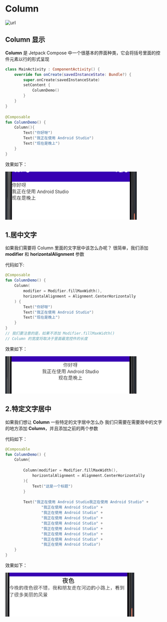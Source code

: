 # Column

![url](https://developer.android.com/images/jetpack/compose/layout-column-row-box.png)

## Column 显示

**Column** 是 Jetpack Compose 中一个很基本的界面种类，它会将括号里面的控件元素以行的形式呈现

``` kotlin
class MainActivity : ComponentActivity() {
    override fun onCreate(savedInstanceState: Bundle?) {
        super.onCreate(savedInstanceState)
        setContent {
            ColumnDemo()
        }
    }
}

@Composable
fun ColumnDemo() {
    Column(){
        Text("你好呀")
        Text("我正在使用 Android Studio")
        Text("现在是晚上")
    }
}
```
效果如下：

<img src="../../assets/layout/column/column1.png">

## 1.居中文字

如果我们需要将 Column 里面的文字居中该怎么办呢？
很简单，我们添加 **modifier** 和 **horizontalAlignment** 参数

代码如下:

```kotlin
@Composable
fun ColumnDemo() {
    Column(
        modifier = Modifier.fillMaxWidth(),
        horizontalAlignment = Alignment.CenterHorizontally
    ) {
        Text("你好呀")
        Text("我正在使用 Android Studio")
        Text("现在是晚上")
    }
}
// 我们要注意的是，如果不添加 Modifier.fillMaxWidth()
// Column 的宽度将取决于里面最宽控件的长度
```
效果如下：

<img src="../../assets/layout/column/column2.png">

## 2.特定文字居中

如果我们想让 **Column** 一些特定的文字居中怎么办
我们只需要在需要居中的文字的地方添加 **Column**，并且添加之前的两个参数

代码如下：
``` kotlin
@Composable
fun ColumnDemo() {
    Column{

        Column(modifier = Modifier.fillMaxWidth(),
            horizontalAlignment = Alignment.CenterHorizontally
        ){
            Text("这是一个标题")
        }
        
        Text("我正在使用 Android Studio我正在使用 Android Studio" +
                "我正在使用 Android Studio" +
                "我正在使用 Android Studio" +
                "我正在使用 Android Studio" +
                "我正在使用 Android Studio" +
                "我正在使用 Android Studio" +
                "我正在使用 Android Studio" +
                "我正在使用 Android Studio" +
                "我正在使用 Android Studio")
    }
}
```

效果如下：

<img src="../../assets/layout/column/column3.png">